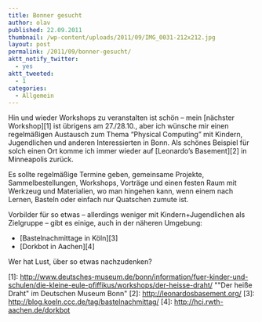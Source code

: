 ```yaml
---
title: Bonner gesucht
author: olav
published: 22.09.2011
thumbnail: /wp-content/uploads/2011/09/IMG_0031-212x212.jpg
layout: post
permalink: /2011/09/bonner-gesucht/
aktt_notify_twitter:
  - yes
aktt_tweeted:
  - 1
categories:
  - Allgemein
---
```

Hin und wieder Workshops zu veranstalten ist schön &#8211; mein [nächster Workshop][1] ist übrigens am 27./28.10., aber ich wünsche mir einen regelmäßigen Austausch zum Thema &#8220;Physical Computing&#8221; mit Kindern, Jugendlichen und anderen Interessierten in Bonn. Als schönes Beispiel für solch einen Ort komme ich immer wieder auf [Leonardo&#8217;s Basement][2] in Minneapolis zurück.

Es sollte regelmäßige Termine geben, gemeinsame Projekte, Sammelbestellungen, Workshops, Vorträge und einen festen Raum mit Werkzeug und Materialien, wo man hingehen kann, wenn einem nach Lernen, Basteln oder einfach nur Quatschen zumute ist.

Vorbilder für so etwas &#8211; allerdings weniger mit Kindern+Jugendlichen als Zielgruppe &#8211; gibt es einige, auch in der näheren Umgebung:

  * [Bastelnachmittage in Köln][3]
  * [Dorkbot in Aachen][4]

Wer hat Lust, über so etwas nachzudenken?

 [1]: http://www.deutsches-museum.de/bonn/information/fuer-kinder-und-schulen/die-kleine-eule-pfiffikus/workshops/der-heisse-draht/ ""Der heiße Draht" im Deutschen Museum Bonn"
 [2]: http://leonardosbasement.org/
 [3]: http://blog.koeln.ccc.de/tag/bastelnachmittag/
 [4]: http://hci.rwth-aachen.de/dorkbot
